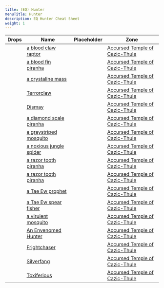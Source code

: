 ```yaml
---
title: (EQ) Hunter
menuTitle: Hunter
description: EQ Hunter Cheat Sheet
weight: 1
---
```


Drops|Name|Placeholder|Zone
---:|---|---|--- 
||[a blood claw raptor](a_blood_claw_raptor)||[Accursed Temple of Cazic-Thule](/en/eq/exploration/accursed_temple_of_cazicthule)
||[a blood fin piranha](a_blood_fin_piranha)||[Accursed Temple of Cazic-Thule](/en/eq/exploration/accursed_temple_of_cazicthule)
||[a crystaline mass](a_crystaline_mass)||[Accursed Temple of Cazic-Thule](/en/eq/exploration/accursed_temple_of_cazicthule)
||[Terrorclaw](Terrorclaw)||[Accursed Temple of Cazic-Thule](/en/eq/exploration/accursed_temple_of_cazicthule)
||[Dismay](Dismay)||[Accursed Temple of Cazic-Thule](/en/eq/exploration/accursed_temple_of_cazicthule)
||[a diamond scale piranha](a_diamond_scale_piranha)||[Accursed Temple of Cazic-Thule](/en/eq/exploration/accursed_temple_of_cazicthule)
||[a graystriped mosquito](a_graystriped_mosquito)||[Accursed Temple of Cazic-Thule](/en/eq/exploration/accursed_temple_of_cazicthule)
||[a noxious jungle spider](a_noxious_jungle_spider)||[Accursed Temple of Cazic-Thule](/en/eq/exploration/accursed_temple_of_cazicthule)
||[a razor tooth piranha](a_razor_tooth_piranha)||[Accursed Temple of Cazic-Thule](/en/eq/exploration/accursed_temple_of_cazicthule)
||[a razor tooth piranha](a_razor_tooth_piranha)||[Accursed Temple of Cazic-Thule](/en/eq/exploration/accursed_temple_of_cazicthule)
||[a Tae Ew prophet](a_Tae_Ew_prophet)||[Accursed Temple of Cazic-Thule](/en/eq/exploration/accursed_temple_of_cazicthule)
||[a Tae Ew spear fisher](a_Tae_Ew_spear_fisher)||[Accursed Temple of Cazic-Thule](/en/eq/exploration/accursed_temple_of_cazicthule)
||[a virulent mosquito](a_virulent_mosquito)||[Accursed Temple of Cazic-Thule](/en/eq/exploration/accursed_temple_of_cazicthule)
||[An Envenomed Hunter](An_Envenomed_Hunter)||[Accursed Temple of Cazic-Thule](/en/eq/exploration/accursed_temple_of_cazicthule)
||[Frightchaser](Frightchaser)||[Accursed Temple of Cazic-Thule](/en/eq/exploration/accursed_temple_of_cazicthule)
||[Silverfang](Silverfang)||[Accursed Temple of Cazic-Thule](/en/eq/exploration/accursed_temple_of_cazicthule)
||[Toxiferious](Toxiferious)||[Accursed Temple of Cazic-Thule](/en/eq/exploration/accursed_temple_of_cazicthule)
